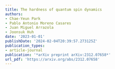 ```yaml
---
title: The hardness of quantum spin dynamics
authors:
- Chae-Yeun Park
- Pablo Antonio Moreno Casares
- Juan Miguel Arrazola
- Joonsuk Huh
date: '2023-01-01'
publishDate: '2024-02-04T20:39:57.273125Z'
publication_types:
- article-journal
publication: '*arXiv preprint arXiv:2312.07658*'
url_pdf: 'https://arxiv.org/abs/2312.07658'
---
```

